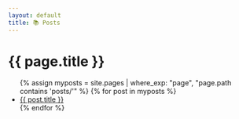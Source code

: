 ```yaml
---
layout: default
title: 📚 Posts
---
```


<h1>{{ page.title }}</h1>

<ul>
  {% assign myposts = site.pages | where_exp: "page", "page.path contains 'posts/'" %}
  {% for post in myposts %}
    <li>
      <a href="{{ post.url }}">{{ post.title }}</a>
    </li>
  {% endfor %}
</ul>
